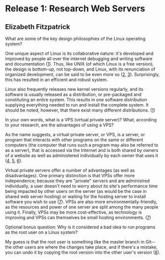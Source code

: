 # Release 1: Research Web Servers

## Elizabeth Fitzpatrick

What are some of the key design philosophies of the Linux operating system?

One unique aspect of Linux is its collaborative nature: it's developed and improved by people all over the internet debugging and writing software and documentation ([1](http://www.science.unitn.it/~fiorella/guidelinux/gs/node22.html)). Thus, like UNIX (of which Linux is a free version), the design is bottom-up, not top-down, and Linux, with its renunciation of organized development, can be said to be even more so ([2](http://www.catb.org/esr/writings/taoup/html/ch01s06.html), [3](http://www.tldp.org/LDP/gs/node3.html)). Surprisingly, this has resulted in an efficient and robust system.

Linux also frequently releases new kernel versions regularly, and its software is usually released as a distribution, or pre-packaged and constituting an entire system. This results in one software distribution supplying everything needed to run and install the complete system. It should be noted, however, that there exist many different distributions. ([1](http://www.science.unitn.it/~fiorella/guidelinux/gs/node22.html))

In your own words, what is a VPS (virtual private server)? What, according to your research, are the advantages of using a VPS?

As the name suggests, a virtual private server, or VPS, is a server, or program that interacts with other programs on the same or different computers (the computer that runs such a program may also be referred to as a server), that is accessed via the Internet and is both shared by owners of a website as well as administered individually by each owner that uses it ([4](http://searchservervirtualization.techtarget.com/definition/virtual-private-server), [5](http://searchnetworking.techtarget.com/definition/virtual-server), [6](http://whatis.techtarget.com/definition/server)).

Virtual private servers offer a number of advantages (as well as disadvantages). One primary distinction is that VPSs offer more independence; because they are "private" servers and are administred individually, a user doesn't need to worry about its site's performance time being impacted by other users on the server (as would be the case in shared web server hosting) or waiting for the hosting server to install software you wish to use ([7](https://blog.servermania.com/the-5-major-benefits-of-using-a-virtual-private-server/)). VPSs are also more environmentally-friendly, as the resources and power of one server are split among the many people using it. Finally, VPSs may be more cost-effective, as technology is improving and VPSs can themselves be small hosting environments. ([7](https://blog.servermania.com/the-5-major-benefits-of-using-a-virtual-private-server/))

Optional bonus question: Why is it considered a bad idea to run programs as the root user on a Linux system?

My guess is that the root user is something like the master branch in Git--the other users are where the changes take place, and if there's a mistake, you can undo it by copying the root version into the other user's version ([8](http://www.howtogeek.com/124950/htg-explains-why-you-shouldnt-log-into-your-linux-system-as-root/)).